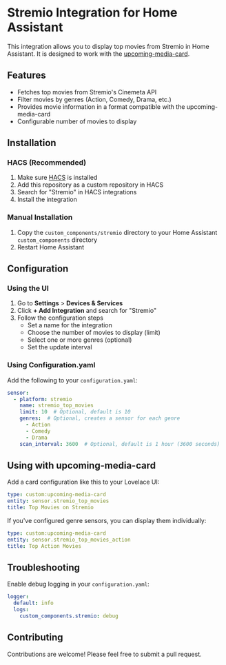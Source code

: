 # Stremio Integration for Home Assistant

This integration allows you to display top movies from Stremio in Home Assistant. It is designed to work with the [upcoming-media-card](https://github.com/custom-cards/upcoming-media-card).

## Features

- Fetches top movies from Stremio's Cinemeta API
- Filter movies by genres (Action, Comedy, Drama, etc.)
- Provides movie information in a format compatible with the upcoming-media-card
- Configurable number of movies to display

## Installation

### HACS (Recommended)

1. Make sure [HACS](https://hacs.xyz/) is installed
2. Add this repository as a custom repository in HACS
3. Search for "Stremio" in HACS integrations
4. Install the integration

### Manual Installation

1. Copy the `custom_components/stremio` directory to your Home Assistant `custom_components` directory
2. Restart Home Assistant

## Configuration

### Using the UI

1. Go to **Settings** > **Devices & Services**
2. Click **+ Add Integration** and search for "Stremio"
3. Follow the configuration steps
   - Set a name for the integration
   - Choose the number of movies to display (limit)
   - Select one or more genres (optional)
   - Set the update interval

### Using Configuration.yaml

Add the following to your `configuration.yaml`:

```yaml
sensor:
  - platform: stremio
    name: stremio_top_movies
    limit: 10  # Optional, default is 10
    genres:  # Optional, creates a sensor for each genre
      - Action
      - Comedy
      - Drama
    scan_interval: 3600  # Optional, default is 1 hour (3600 seconds)
```

## Using with upcoming-media-card

Add a card configuration like this to your Lovelace UI:

```yaml
type: custom:upcoming-media-card
entity: sensor.stremio_top_movies
title: Top Movies on Stremio
```

If you've configured genre sensors, you can display them individually:

```yaml
type: custom:upcoming-media-card
entity: sensor.stremio_top_movies_action
title: Top Action Movies
```

## Troubleshooting

Enable debug logging in your `configuration.yaml`:

```yaml
logger:
  default: info
  logs:
    custom_components.stremio: debug
```

## Contributing

Contributions are welcome! Please feel free to submit a pull request.
